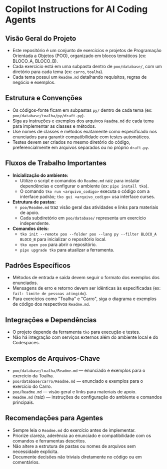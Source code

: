 # Copilot Instructions for AI Coding Agents

## Visão Geral do Projeto
- Este repositório é um conjunto de exercícios e projetos de Programação Orientada a Objetos (POO), organizado em blocos temáticos (ex: BLOCO_A, BLOCO_B).
- Cada exercício está em uma subpasta dentro de `poo/database/`, com um diretório para cada tema (ex: `carro`, `toalha`).
- Cada tema possui um `Readme.md` detalhando requisitos, regras de negócio e exemplos.

## Estrutura e Convenções
- Os códigos-fonte ficam em subpastas `py/` dentro de cada tema (ex: `poo/database/toalha/py/draft.py`).
- Siga as instruções e exemplos dos arquivos `Readme.md` de cada tema para implementar as classes e métodos.
- Use nomes de classes e métodos exatamente como especificado nos enunciados para garantir compatibilidade com testes automáticos.
- Testes devem ser criados no mesmo diretório do código, preferencialmente em arquivos separados ou no próprio `draft.py`.

## Fluxos de Trabalho Importantes
- **Inicialização do ambiente:**
  - Utilize o script e comandos do `Readme.md` raiz para instalar dependências e configurar o ambiente (ex: `pipx install tko`).
  - O comando `tko run <arquivo_codigo>` executa o código com a interface padrão; `tko gui <arquivo_codigo>` usa interface curses.
- **Estrutura de pastas:**
  - `poo/Readme.md` traz visão geral das atividades e links para materiais de apoio.
  - Cada subdiretório em `poo/database/` representa um exercício independente.
- **Comandos úteis:**
  - `tko init --remote poo --folder poo --lang py --filter BLOCO_A BLOCO_B` para inicializar o repositório local.
  - `tko open poo` para abrir o repositório.
  - `pipx upgrade tko` para atualizar a ferramenta.

## Padrões Específicos
- Métodos de entrada e saída devem seguir o formato dos exemplos dos enunciados.
- Mensagens de erro e retorno devem ser idênticas às especificadas (ex: `fail: limite de pessoas atingido`).
- Para exercícios como "Toalha" e "Carro", siga o diagrama e exemplos de código dos respectivos `Readme.md`.

## Integrações e Dependências
- O projeto depende da ferramenta `tko` para execução e testes.
- Não há integração com serviços externos além do ambiente local e do Codespaces.

## Exemplos de Arquivos-Chave
- `poo/database/toalha/Readme.md` — enunciado e exemplos para o exercício da Toalha.
- `poo/database/carro/Readme.md` — enunciado e exemplos para o exercício do Carro.
- `poo/Readme.md` — visão geral e links para materiais de apoio.
- `Readme.md` (raiz) — instruções de configuração do ambiente e comandos principais.

## Recomendações para Agentes
- Sempre leia o `Readme.md` do exercício antes de implementar.
- Priorize clareza, aderência ao enunciado e compatibilidade com os comandos e ferramentas descritos.
- Não altere a estrutura de pastas ou nomes de arquivos sem necessidade explícita.
- Documente decisões não triviais diretamente no código ou em comentários.
